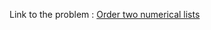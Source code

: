 Link to the problem : [Order two numerical lists](https://www.rosettacode.org/wiki/Order_two_numerical_lists)
